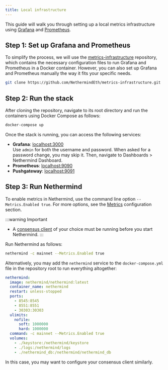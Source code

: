 ```yaml
---
title: Local infrastructure
---
```


This guide will walk you through setting up a local metrics infrastructure using [Grafana](https://grafana.com) and [Prometheus](https://prometheus.io).

## Step 1: Set up Grafana and Prometheus

To simplify the process, we will use the [metrics-infrastructure](https://github.com/NethermindEth/metrics-infrastructure) repository, which contains the necessary configuration files to run Grafana and Prometheus in a Docker container. However, you can also set up Grafana and Prometheus manually the way it fits your specific needs.

```bash
git clone https://github.com/NethermindEth/metrics-infrastructure.git
```

## Step 2: Run the stack

After cloning the repository, navigate to its root directory and run the containers using Docker Compose as follows:

```bash
docker-compose up
```

Once the stack is running, you can access the following services:

- **Grafana**: [localhost:3000](http://localhost:3000)\
  Use `admin` for both the username and password. When asked for a password change, you may skip it. Then, navigate to Dashboards > Nethermind Dashboard.
- **Prometheus**: [localhost:9090](http://localhost:9090)
- **Pushgateway**: [localhost:9091](http://localhost:9091)

## Step 3: Run Nethermind

To enable metrics in Nethermind, use the command line option `--Metrics.Enabled true`. For more options, see the [Metrics](../../fundamentals/configuration.md#metrics) configuration section.

:::warning Important
- A [consensus client](../../get-started/consensus-clients.md) of your choice must be running before you start Nethermind.
:::

Run Nethermind as follows:

```bash
nethermind -c mainnet --Metrics.Enabled true
```

Alternatively, you may add the `nethermind` service to the `docker-compose.yml` file in the repository root to run everything altogether:

```yaml title="docker-compose.yml"
nethermind:
  image: nethermind/nethermind:latest
  container_name: nethermind
  restart: unless-stopped
  ports:
    - 8545:8545
    - 8551:8551
    - 30303:30303
  ulimits:
    nofile:
      soft: 1000000
      hard: 1000000
  command: -c mainnet --Metrics.Enabled true
  volumes:
    - ./keystore:/nethermind/keystore
    - ./logs:/nethermind/logs
    - ./nethermind_db:/nethermind/nethermind_db
```

In this case, you may want to configure your consensus client similarly.